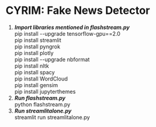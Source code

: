 # CYRIM: Fake News Detector
1. ***Import libraries mentioned in flashstream.py***<br />
    pip install --upgrade tensorflow-gpu==2.0 <br />
    pip install streamlit <br />
    pip install pyngrok <br />
    pip install plotly <br />
    pip install --upgrade nbformat <br />
    pip install nltk <br />
    pip install spacy <br />
    pip install WordCloud <br />
    pip install gensim  <br />
    pip install jupyterthemes <br />
2. ***Run flashstream.py*** <br />
    python flashstream.py <br />
3. ***Run streamlitalone.py*** <br />
    streamlit run streamlitalone.py

